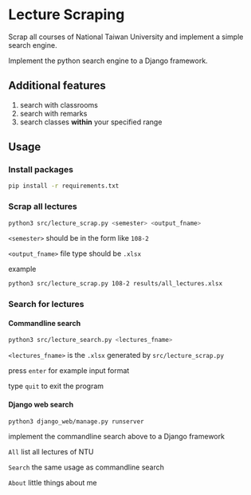 # Lecture Scraping
Scrap all courses of National Taiwan University and implement a simple search engine. 

Implement the python search engine to a Django framework.

## Additional features
1. search with classrooms
2. search with remarks
3. search classes **within** your specified range

## Usage
### Install packages
```bash
pip install -r requirements.txt
```

### Scrap all lectures
```bash
python3 src/lecture_scrap.py <semester> <output_fname>
```
`<semester>` should be in the form like `108-2`

`<output_fname>` file type should be `.xlsx`

example 
```bash
python3 src/lecture_scrap.py 108-2 results/all_lectures.xlsx
```

### Search for lectures
#### Commandline search
```bash
python3 src/lecture_search.py <lectures_fname>
```
`<lectures_fname>` is the `.xlsx` generated by `src/lecture_scrap.py`

press `enter` for example input format

type `quit` to exit the program

#### Django web search
```bash
python3 django_web/manage.py runserver
```
implement the commandline search above to a Django framework

`All` list all lectures of NTU

`Search` the same usage as commandline search

`About` little things about me
